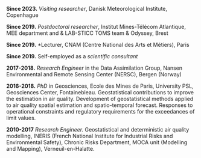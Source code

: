 **Since 2023.** *Visiting researcher*, Danisk Meteorological Institute, Copenhague

**Since 2019.** *Postdoctoral researcher*, Institut Mines-Télécom Atlantique, MEE department and & LAB-STICC
TOMS team & Odyssey, Brest

**Since 2019.** *Lecturer, CNAM (Centre National des Arts et Métiers), Paris

**Since 2019.** Self-employed as a *scientific consultant*

**2017-2018.** *Research Engineer* in the Data Assimilation Group, Nansen Environmental and Remote Sensing Center (NERSC), Bergen (Norway)

**2016-2018.** *PhD* in Geosciences, Ecole des Mines de Paris, University PSL, Geosciences Center, Fontainebleau. Geostatistical contributions to improve the estimation in air quality. Development of geostatistical methods applied to air quality spatial estimation and spatio-temporal forecast. Responses to operational constraints and regulatory requirements for the exceedances of limit values.

**2010-2017** *Research Engineer.* Geostatistical and deterministic air quality modelling, INERIS (French National Institute for Industrial Risks and Environmental Safety), Chronic Risks Department, MOCA unit (Modelling
and Mapping), Verneuil-en-Halatte.

